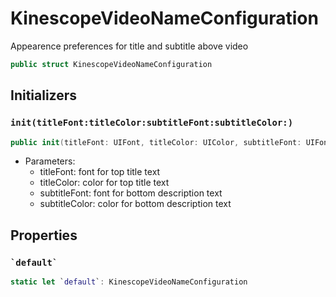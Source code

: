 # KinescopeVideoNameConfiguration

Appearence preferences for title and subtitle above video

``` swift
public struct KinescopeVideoNameConfiguration 
```

## Initializers

### `init(titleFont:titleColor:subtitleFont:subtitleColor:)`

``` swift
public init(titleFont: UIFont, titleColor: UIColor, subtitleFont: UIFont, subtitleColor: UIColor) 
```

  - Parameters:
      - titleFont: font for top title text
      - titleColor: color for top title text
      - subtitleFont: font for bottom description text
      - subtitleColor: color for bottom description text

## Properties

### `` `default` ``

``` swift
static let `default`: KinescopeVideoNameConfiguration 
```
